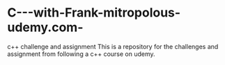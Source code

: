 # C---with-Frank-mitropolous-udemy.com-
c++ challenge and assignment
 This is a repository for the challenges and assignment from following a c++ course on udemy. 

